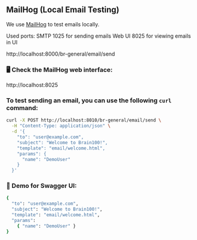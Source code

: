 ## MailHog (Local Email Testing)

We use [MailHog](https://github.com/mailhog/MailHog) to test emails locally.

Used ports:
SMTP 1025 for sending emails
Web UI 8025 for viewing emails in UI

http://localhost:8000/br-general/email/send

### 🖥️ Check the MailHog web interface:

http://localhost:8025

### To test sending an email, you can use the following `curl` command:

```bash
curl -X POST http://localhost:8010/br-general/email/send \
  -H "Content-Type: application/json" \
  -d '{
    "to": "user@example.com",
    "subject": "Welcome to Brain100!",
    "template": "email/welcome.html",
    "params": {
      "name": "DemoUser"
    }
  }'
```

### 📑 Demo for Swagger UI:

```bash
{
  "to": "user@example.com",
  "subject": "Welcome to Brain100!",
  "template": "email/welcome.html",
  "params": 
    { "name": "DemoUser" }
}

```
